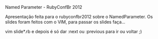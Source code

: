 Named Parameter - RubyConfBr 2012

Apresentação feita para o rubyconfbr2012 sobre o NamedParameter. Os slides foram feitos com o VIM, para passar
os slides faça...

vim slide\*.rb
e depois é só dar :next ou :previous para ir ou voltar ;)

